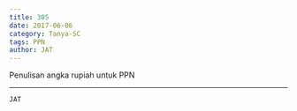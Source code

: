```yaml
---
title: 305
date: 2017-06-06
category: Tanya-SC
tags: PPN
author: JAT
---
```


Penulisan angka rupiah untuk PPN

---



`JAT`
